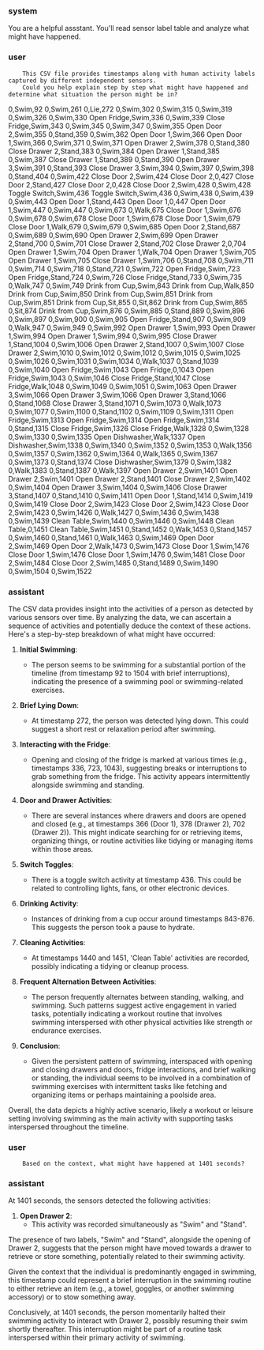 ### system
You are a helpful assstant. You'll read sensor label table and analyze what might have happened.
### user

        This CSV file provides timestamps along with human activity labels captured by different independent sensors.
        Could you help explain step by step what might have happened and determine what situation the person might be in?
    
0,Swim,92
0,Swim,261
0,Lie,272
0,Swim,302
0,Swim,315
0,Swim,319
0,Swim,326
0,Swim,330
Open Fridge,Swim,336
0,Swim,339
Close Fridge,Swim,343
0,Swim,345
0,Swim,347
0,Swim,355
Open Door 2,Swim,355
0,Stand,359
0,Swim,362
Open Door 1,Swim,366
Open Door 1,Swim,366
0,Swim,371
0,Swim,371
Open Drawer 2,Swim,378
0,Stand,380
Close Drawer 2,Stand,383
0,Swim,384
Open Drawer 1,Stand,385
0,Swim,387
Close Drawer 1,Stand,389
0,Stand,390
Open Drawer 3,Swim,391
0,Stand,393
Close Drawer 3,Swim,394
0,Swim,397
0,Swim,398
0,Stand,404
0,Swim,422
Close Door 2,Swim,424
Close Door 2,0,427
Close Door 2,Stand,427
Close Door 2,0,428
Close Door 2,Swim,428
0,Swim,428
Toggle Switch,Swim,436
Toggle Switch,Swim,436
0,Swim,438
0,Swim,439
0,Swim,443
Open Door 1,Stand,443
Open Door 1,0,447
Open Door 1,Swim,447
0,Swim,447
0,Swim,673
0,Walk,675
Close Door 1,Swim,676
0,Swim,678
0,Swim,678
Close Door 1,Swim,678
Close Door 1,Swim,679
Close Door 1,Walk,679
0,Swim,679
0,Swim,685
Open Door 2,Stand,687
0,Swim,689
0,Swim,690
Open Drawer 2,Swim,699
Open Drawer 2,Stand,700
0,Swim,701
Close Drawer 2,Stand,702
Close Drawer 2,0,704
Open Drawer 1,Swim,704
Open Drawer 1,Walk,704
Open Drawer 1,Swim,705
Open Drawer 1,Swim,705
Close Drawer 1,Swim,706
0,Stand,708
0,Swim,711
0,Swim,714
0,Swim,718
0,Stand,721
0,Swim,722
Open Fridge,Swim,723
Open Fridge,Stand,724
0,Swim,726
Close Fridge,Stand,733
0,Swim,735
0,Walk,747
0,Swim,749
Drink from Cup,Swim,843
Drink from Cup,Walk,850
Drink from Cup,Swim,850
Drink from Cup,Swim,851
Drink from Cup,Swim,851
Drink from Cup,Sit,855
0,Sit,862
Drink from Cup,Swim,865
0,Sit,874
Drink from Cup,Swim,876
0,Swim,885
0,Stand,889
0,Swim,896
0,Swim,897
0,Swim,900
0,Swim,905
Open Fridge,Stand,907
0,Swim,909
0,Walk,947
0,Swim,949
0,Swim,992
Open Drawer 1,Swim,993
Open Drawer 1,Swim,994
Open Drawer 1,Swim,994
0,Swim,995
Close Drawer 1,Stand,1004
0,Swim,1006
Open Drawer 2,Stand,1007
0,Swim,1007
Close Drawer 2,Swim,1010
0,Swim,1012
0,Swim,1012
0,Swim,1015
0,Swim,1025
0,Swim,1026
0,Swim,1031
0,Swim,1034
0,Walk,1037
0,Stand,1039
0,Swim,1040
Open Fridge,Swim,1043
Open Fridge,0,1043
Open Fridge,Swim,1043
0,Swim,1046
Close Fridge,Stand,1047
Close Fridge,Walk,1048
0,Swim,1049
0,Swim,1051
0,Swim,1063
Open Drawer 3,Swim,1066
Open Drawer 3,Swim,1066
Open Drawer 3,Stand,1066
0,Stand,1068
Close Drawer 3,Stand,1071
0,Swim,1073
0,Walk,1073
0,Swim,1077
0,Swim,1100
0,Stand,1102
0,Swim,1109
0,Swim,1311
Open Fridge,Swim,1313
Open Fridge,Swim,1314
Open Fridge,Swim,1314
0,Stand,1315
Close Fridge,Swim,1326
Close Fridge,Walk,1328
0,Swim,1328
0,Swim,1330
0,Swim,1335
Open Dishwasher,Walk,1337
Open Dishwasher,Swim,1338
0,Swim,1340
0,Swim,1352
0,Swim,1353
0,Walk,1356
0,Swim,1357
0,Swim,1362
0,Swim,1364
0,Walk,1365
0,Swim,1367
0,Swim,1373
0,Stand,1374
Close Dishwasher,Swim,1379
0,Swim,1382
0,Walk,1383
0,Stand,1387
0,Walk,1397
Open Drawer 2,Swim,1401
Open Drawer 2,Swim,1401
Open Drawer 2,Stand,1401
Close Drawer 2,Swim,1402
0,Swim,1404
Open Drawer 3,Swim,1404
0,Swim,1406
Close Drawer 3,Stand,1407
0,Stand,1410
0,Swim,1411
Open Door 1,Stand,1414
0,Swim,1419
0,Swim,1419
Close Door 2,Swim,1423
Close Door 2,Swim,1423
Close Door 2,Swim,1423
0,Swim,1426
0,Walk,1427
0,Swim,1436
0,Swim,1438
0,Swim,1439
Clean Table,Swim,1440
0,Swim,1446
0,Swim,1448
Clean Table,0,1451
Clean Table,Swim,1451
0,Stand,1452
0,Walk,1453
0,Stand,1457
0,Swim,1460
0,Stand,1461
0,Walk,1463
0,Swim,1469
Open Door 2,Swim,1469
Open Door 2,Walk,1473
0,Swim,1473
Close Door 1,Swim,1476
Close Door 1,Swim,1476
Close Door 1,Swim,1476
0,Swim,1481
Close Door 2,Swim,1484
Close Door 2,Swim,1485
0,Stand,1489
0,Swim,1490
0,Swim,1504
0,Swim,1522

### assistant
The CSV data provides insight into the activities of a person as detected by various sensors over time. By analyzing the data, we can ascertain a sequence of activities and potentially deduce the context of these actions. Here's a step-by-step breakdown of what might have occurred:

1. **Initial Swimming**: 
   - The person seems to be swimming for a substantial portion of the timeline (from timestamp 92 to 1504 with brief interruptions), indicating the presence of a swimming pool or swimming-related exercises.

2. **Brief Lying Down**: 
   - At timestamp 272, the person was detected lying down. This could suggest a short rest or relaxation period after swimming.

3. **Interacting with the Fridge**: 
   - Opening and closing of the fridge is marked at various times (e.g., timestamps 336, 723, 1043), suggesting breaks or interruptions to grab something from the fridge. This activity appears intermittently alongside swimming and standing.

4. **Door and Drawer Activities**:
   - There are several instances where drawers and doors are opened and closed (e.g., at timestamps 366 (Door 1), 378 (Drawer 2), 702 (Drawer 2)). This might indicate searching for or retrieving items, organizing things, or routine activities like tidying or managing items within those areas.

5. **Switch Toggles**:
   - There is a toggle switch activity at timestamp 436. This could be related to controlling lights, fans, or other electronic devices.

6. **Drinking Activity**:
   - Instances of drinking from a cup occur around timestamps 843-876. This suggests the person took a pause to hydrate.

7. **Cleaning Activities**:
   - At timestamps 1440 and 1451, 'Clean Table' activities are recorded, possibly indicating a tidying or cleanup process.

8. **Frequent Alternation Between Activities**:
   - The person frequently alternates between standing, walking, and swimming. Such patterns suggest active engagement in varied tasks, potentially indicating a workout routine that involves swimming interspersed with other physical activities like strength or endurance exercises.

9. **Conclusion**:
   - Given the persistent pattern of swimming, interspaced with opening and closing drawers and doors, fridge interactions, and brief walking or standing, the individual seems to be involved in a combination of swimming exercises with intermittent tasks like fetching and organizing items or perhaps maintaining a poolside area.

Overall, the data depicts a highly active scenario, likely a workout or leisure setting involving swimming as the main activity with supporting tasks interspersed throughout the timeline.
### user

        Based on the context, what might have happened at 1401 seconds?
    
### assistant
At 1401 seconds, the sensors detected the following activities:

1. **Open Drawer 2**:
   - This activity was recorded simultaneously as "Swim" and "Stand".

The presence of two labels, "Swim" and "Stand", alongside the opening of Drawer 2, suggests that the person might have moved towards a drawer to retrieve or store something, potentially related to their swimming activity.

Given the context that the individual is predominantly engaged in swimming, this timestamp could represent a brief interruption in the swimming routine to either retrieve an item (e.g., a towel, goggles, or another swimming accessory) or to stow something away.

Conclusively, at 1401 seconds, the person momentarily halted their swimming activity to interact with Drawer 2, possibly resuming their swim shortly thereafter. This interruption might be part of a routine task interspersed within their primary activity of swimming.
